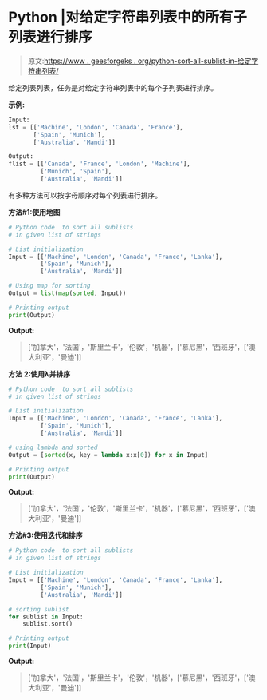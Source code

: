# Python |对给定字符串列表中的所有子列表进行排序

> 原文:[https://www . geesforgeks . org/python-sort-all-sublist-in-给定字符串列表/](https://www.geeksforgeeks.org/python-sort-all-sublists-in-given-list-of-strings/)

给定列表列表，任务是对给定字符串列表中的每个子列表进行排序。

**示例:**

```py
Input:
lst = [['Machine', 'London', 'Canada', 'France'],
       ['Spain', 'Munich'],
       ['Australia', 'Mandi']]

Output:
flist = [['Canada', 'France', 'London', 'Machine'],
         ['Munich', 'Spain'],
         ['Australia', 'Mandi']]

```

有多种方法可以按字母顺序对每个列表进行排序。

**方法#1:使用地图**

```py
# Python code  to sort all sublists 
# in given list of strings

# List initialization
Input = [['Machine', 'London', 'Canada', 'France', 'Lanka'],
         ['Spain', 'Munich'],
         ['Australia', 'Mandi']]

# Using map for sorting
Output = list(map(sorted, Input))

# Printing output
print(Output)
```

**Output:**

> ['加拿大'，'法国'，'斯里兰卡'，'伦敦'，'机器'，['慕尼黑'，'西班牙'，['澳大利亚'，'曼迪']]

**方法 2:使用λ并排序**

```py
# Python code  to sort all sublists
# in given list of strings

# List initialization
Input = [['Machine', 'London', 'Canada', 'France', 'Lanka'],
         ['Spain', 'Munich'],
         ['Australia', 'Mandi']]

# using lambda and sorted
Output = [sorted(x, key = lambda x:x[0]) for x in Input]

# Printing output
print(Output)
```

**Output:**

> ['加拿大'，'法国'，'伦敦'，'斯里兰卡'，'机器'，['慕尼黑'，'西班牙'，['澳大利亚'，'曼迪']]

**方法#3:使用迭代和排序**

```py
# Python code  to sort all sublists
# in given list of strings

# List initialization
Input = [['Machine', 'London', 'Canada', 'France', 'Lanka'],
         ['Spain', 'Munich'],
         ['Australia', 'Mandi']]

# sorting sublist
for sublist in Input:
    sublist.sort()

# Printing output
print(Input)
```

**Output:**

> ['加拿大'，'法国'，'斯里兰卡'，'伦敦'，'机器'，['慕尼黑'，'西班牙'，['澳大利亚'，'曼迪']]